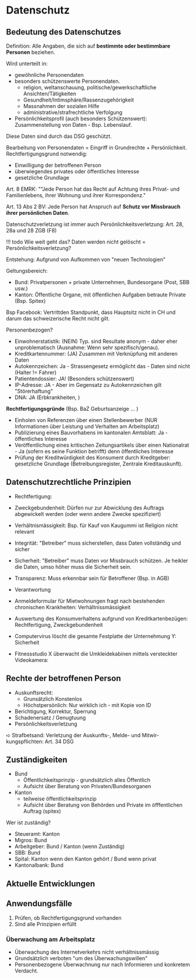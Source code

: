 # Datenschutz


## Bedeutung des Datenschutzes

Definition: Alle Angaben, die sich auf **bestimmte oder bestimmbare Personen** beziehen.

Wird unterteilt in:

* gewöhnliche Personendaten
* besonders schützenswerte Personendaten.
    * religion, weltanschauung, politische/gewerkschaftliche Ansichten/Tätigkeiten
    * Gesundheit/Intimsphäre/Rassenzugehörigkeit
    * Massnahmen der sozialen Hilfe
    * administrative/strafrechtliche Verfolgung
* Persönlichkeitsprofil (auch besonders Schützenswert): Zusammenstellung von Daten - Bsp. Lebenslauf.

Diese Daten sind durch das DSG geschützt.

Bearbeitung von Personendaten = Eingriff in Grundrechte + Persönlichkeit. Rechtfertigungsgrund notwendig:

* Einwilligung der betroffenen Person
* überwiegendes privates oder öffentliches Interesse
* gesetzliche Grundlage

Art. 8 EMRK: ""Jede Person hat das Recht auf Achtung ihres Privat- und Familienlebens, ihrer Wohnung und ihrer Korrespondenz."

Art. 13 Abs 2 BV: Jede Person hat Anspruch auf **Schutz vor Missbrauch ihrer persönlichen Daten**.

Datenschutzverletzung ist immer auch Persönlichkeitsverletzung: Art. 28, 28a und 28 ZGB (F8)

!!! todo
    Wie weit geht das? Daten werden nicht gelöscht = Persönlichkeitsverletzung?

Entstehung: Aufgrund von Aufkommen von "neuen Technologien"

Geltungsbereich:

* Bund: Privatpersonen + private Unternehmen, Bundesorgane (Post, SBB usw.)
* Kanton: Öffentliche Organe, mit öffentlichen Aufgaben betraute Private (Bsp. Spitex)

Bsp Facebook: Vertrittden Standpunkt, dass Hauptsitz nicht in CH und darum das schweizerische Recht nicht gilt.


Personenbezogen?

* Einwohnerstatistik: (NEIN) Typ. sind Resultate anonym - daher eher unproblematisch (Ausnahme: Wenn sehr spezifisch/genau).
* Kreditkartennummer: (JA) Zusammen mit Verknüpfung mit anderen Daten
* Autokennzeichen: Ja - Strassengesetz ermöglicht das - Daten sind nicht (Halter != Fahrer)
* Patientendossier: JA! (Besonders schützenswert)
* IP-Adresse: JA - Aber im Gegensatz zu Autokennzeichen gilt "Störerhaftung"
* DNA: JA (Erbkrankheiten, )

**Rechtfertigungsgründe** (Bsp. BaZ Geburtsanzeige ... )

* Einholen von Referenzen über einen Stellenbewerber (NUR Informationen über Leistung und Verhalten am Arbeitsplatz)
* Publizierung eines Bauvorhabens im kantonalen Amtsblatt: Ja - öffentliches Interesse
* Veröffentlichung eines kritischen Zeitungsartikels über einen Nationalrat - Ja (sofern es seine Funktion betrifft) denn öffentliches Interesse
* Prüfung der Kreditwürdigkeit des Konsument durch Kreditgeber: gesetzliche Grundlage (Betreibungsregister, Zentrale Kreditauskunft).


## Datenschutzrechtliche Prinzipien

* Rechtfertigung:
* Zweckgebundenheit: Dürfen nur zur Abwicklung des Auftrags abgewickelt werden (oder wenn andere Zwecke spezifiziert)
* Verhältnismässigkeit: Bsp. für Kauf von Kaugummi ist Religion nicht relevant
* Integrität: "Betreiber" muss sicherstellen, dass Daten vollständig und sicher
* Sicherheit: "Betreiber" muss Daten vor Missbrauch schützen. Je heikler die Daten, umso höher muss die Sicherheit sein.
* Transparenz: Muss erkennbar sein für Betroffener (Bsp. in AGB)
* Verantwortung


* Anmeldeformular für Mietwohnungen fragt nach bestehenden chronischen Krankheiten: Verhältnissmässigkeit
* Auswertung des Konsumverhaltens aufgrund von Kreditkartenbezügen: Rechtfertigung, Zweckgebundenheit
* Computervirus löscht die gesamte Festplatte der Unternehmung Y: Sicherheit
* Fitnessstudio X überwacht die Umkleidekabinen mittels versteckter Videokamera:

## Rechte der betroffenen Person

* Auskunftsrecht:
    * Grunsätzlich Konstenlos
    * Höchstpersönlich: Nur wirklich ich - mit Kopie von ID
* Berichtigung, Korrektur, Sperrung
* Schadenersatz / Genugtuung
* Persönlichkeitsverletzung

➪ Strafbetsand: Verletzung der Auskunfts-, Melde- und Mitwir- kungspflichten: Art. 34 DSG

## Zuständigkeiten

* Bund
    * Öffentlichkeitsprinzip - grundsätzlich alles Öffentlich
    * Aufsicht über Beratung von Privaten/Bundesorganen
* Kanton
    * teilweise öffentlichkeitsprinzip
    * Aufsicht über Beratung von Behörden und Private im öfffentlichen Auftrag (spitex)

Wer ist zuständig?

* Steueramt: Kanton
* Migros: Bund
* Arbeitgeber: Bund / Kanton (wenn Zuständig)
* SBB: Bund
* Spital: Kanton wenn den Kanton gehört / Bund wenn privat
* Kantonalbank: Bund

## Aktuelle Entwicklungen

## Anwendungsfälle

1. Prüfen, ob Rechtfertigungsgrund vorhanden
2. Sind alle Prinzipien erfüllt

### Überwachung am Arbeitsplatz

* Überwachung des Internetverkehrs nicht verhältnissmässig
* Grundsätzlich verboten "um des Überwachungswillen"
* Personenbezogene Überwachnung nur nach Informieren und konkretem Verdacht.
